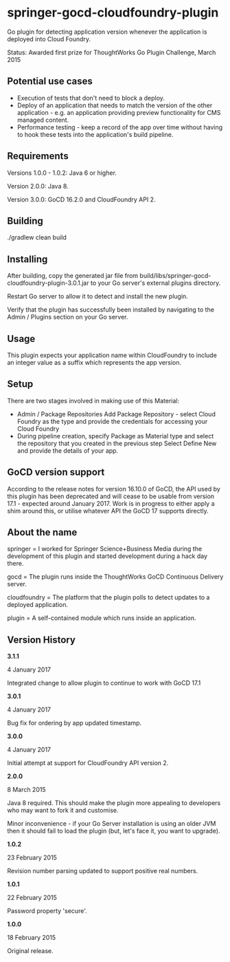 # springer-gocd-cloudfoundry-plugin
Go plugin for detecting application version whenever the application is 
deployed into Cloud Foundry.

Status: Awarded first prize for ThoughtWorks Go Plugin Challenge, 
March 2015

## Potential use cases
* Execution of tests that don't need to block a deploy.
* Deploy of an application that needs to match the version of the other 
application - e.g. an application providing preview functionality for 
CMS managed content.
* Performance testing - keep a record of the app over time without 
having to hook these tests into the application's build pipeline.

## Requirements
Versions 1.0.0 - 1.0.2: Java 6 or higher.

Version 2.0.0: Java 8.

Version 3.0.0: GoCD 16.2.0 and CloudFoundry API 2.

## Building
./gradlew clean build

## Installing
After building, copy the generated jar file from 
build/libs/springer-gocd-cloudfoundry-plugin-3.0.1.jar to your Go 
server's external plugins directory.

Restart Go server to allow it to detect and install the new plugin.

Verify that the plugin has successfully been installed by navigating to
the Admin / Plugins section on your Go server.

## Usage
This plugin expects your application name within CloudFoundry to include
an integer value as a suffix which represents the app version.

## Setup
There are two stages involved in making use of this Material:
  * Admin / Package Repositories
     Add Package Repository - select Cloud Foundry as the type and
     provide the credentials for accessing your Cloud Foundry
  * During pipeline creation, specify Package as Material type and
  select the repository that you created in the previous step
     Select Define New and provide the details of your app.

## GoCD version support
According to the release notes for version 16.10.0 of GoCD, the API 
used by this plugin has been deprecated and will cease to be usable 
from version 17.1 - expected around January 2017.  Work is in 
progress to either apply a shim around this, or utilise whatever API
the GoCD 17 supports directly.

## About the name
springer = I worked for Springer Science+Business Media during the
development of this plugin and started development during a hack day
there.

gocd = The plugin runs inside the ThoughtWorks GoCD Continuous Delivery
server.

cloudfoundry = The platform that the plugin polls to detect updates to
a deployed application.

plugin = A self-contained module which runs inside an application.

## Version History
**3.1.1**

4 January 2017

Integrated change to allow plugin to continue to work with GoCD 17.1

**3.0.1**

4 January 2017

Bug fix for ordering by app updated timestamp.

**3.0.0**

4 January 2017

Initial attempt at support for CloudFoundry API version 2.

**2.0.0**

8 March 2015

Java 8 required.  This should make the plugin more appealing to
developers who may want to fork it and customise.

Minor inconvenience - if your Go Server installation is using an older
JVM then it should fail to load the plugin (but, let's face it, you
want to upgrade).

**1.0.2**

23 February 2015

Revision number parsing updated to support positive real numbers.

**1.0.1**

22 February 2015

Password property 'secure'.

**1.0.0**

18 February 2015

Original release.

